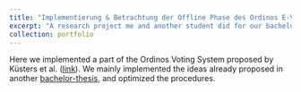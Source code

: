 ```yaml
---
title: "Implementierung & Betrachtung der Offline Phase des Ordinos E-Voting Systems"
excerpt: "A research project me and another student did for our bachelors study in computer sience at the university of stuttgart."
collection: portfolio
---
```


Here we implemented a part of the Ordinos Voting System proposed by Küsters et al. ([link](https://publ.sec.uni-stuttgart.de/kuestersliedtkemuellerrauschvogt-eurosp-2020.pdf)).
We mainly implemented the ideas already proposed in another [bachelor-thesis](http://dx.doi.org/10.18419/opus-10699), and optimized the procedures.